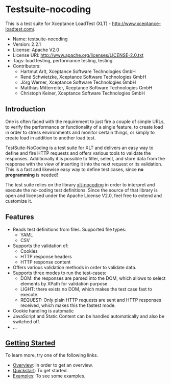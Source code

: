 #  Testsuite-nocoding

This is a test suite for Xceptance LoadTest (XLT) - http://www.xceptance-loadtest.com/.

* Name: testsuite-nocoding
* Version: 2.2.1
* License: Apache V2.0
* License URI: http://www.apache.org/licenses/LICENSE-2.0.txt
* Tags: load testing, performance testing, testing
* Contributors:
    * Hartmut Arlt, Xceptance Software Technologies GmbH
    * René Schwietzke, Xceptance Software Technologies GmbH
    * Jörg Werner, Xceptance Software Technologies GmbH
    * Matthias Mitterreiter, Xceptance Software Technologies GmbH
    * Christoph Keiner, Xceptance Software Technologies GmbH

## Introduction

One is often faced with the requirement to just fire a couple of simple URLs, to verify the performance or functionality of a single feature, to create load in order to stress environments and monitor certain things, or simply to create load in addition to another load test.

TestSuite-NoCoding  is a test suite for XLT and delivers an easy way to define and fire HTTP requests and offers various tools to validate the responses. Additionally it is possible to filter, select, and store data from the response with the view of inserting it into the next request or its validation. This is a fast and likewise easy way to define test cases, since **no programming** is needed!

The test suite relies on the library [xlt-nocoding](https://github.com/Xceptance/xlt-nocoding) in order to interpret and execute the no-coding test definitions. Since the source of that library is open and licensed under the Apache License V2.0, feel free to extend and customize it.

## Features

* Reads test definitions from files. Supported file types:
    * YAML
    * CSV
* Supports the validation of:
    * Cookies
    * HTTP response headers
    * HTTP response content
* Offers various validation methods in order to validate data.
* Supports three modes to run the test-cases:
    * DOM: the responses are parsed into the DOM, which allows to select elements by XPath for validation purpose
    * LIGHT: there exists no DOM, which makes the test case fast to execute.
    * REQUEST: Only plain HTTP requests are sent and HTTP responses received, which makes this the fastest mode.
* Cookie handling is automatic
* JavaScript and Static Content can be handled automatically and also be switched off.
* ...

## [Getting Started](https://github.com/Xceptance/testsuite-nocoding/wiki)

To learn more, try one of the following links.

* [Overview](https://github.com/Xceptance/testsuite-nocoding/wiki): In order to get an overview.
* [Quickstart](https://github.com/Xceptance/testsuite-nocoding/wiki/Quickstart): To get started.
* [Examples](https://github.com/Xceptance/testsuite-nocoding/wiki/Examples): To see some examples.
